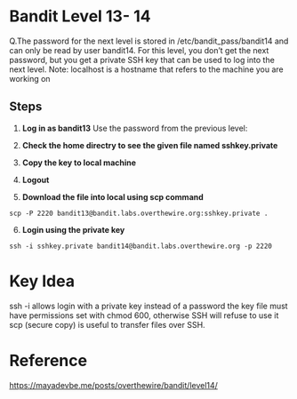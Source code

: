 # Bandit Level 13- 14

Q.The password for the next level is stored in /etc/bandit_pass/bandit14 and can only be read by user bandit14. For this level, you don’t get the next password, but you get a private SSH key that can be used to log into the next level. Note: localhost is a hostname that refers to the machine you are working on

## Steps
1. **Log in as bandit13**
  Use the password from the previous level:

2. **Check the home directry to see the given file named sshkey.private**

3. **Copy the key to local machine**

4. **Logout**

5. **Download the file into local using scp command**

`scp -P 2220 bandit13@bandit.labs.overthewire.org:sshkey.private .`

6. **Login using the private key**

`ssh -i sshkey.private bandit14@bandit.labs.overthewire.org -p 2220`

# Key Idea
  ssh -i allows login with a private key instead of a password
  the key file must have permissions set with chmod 600, otherwise SSH will refuse to use it
  scp (secure copy) is useful to transfer files over SSH.

# Reference 
  https://mayadevbe.me/posts/overthewire/bandit/level14/

